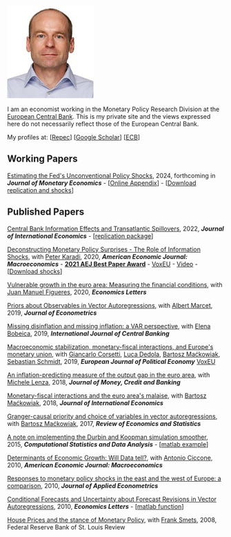 ![Image](files/marek-usvisa-201805-200.jpg)

I am an economist working in the Monetary Policy Research Division at the [European Central Bank](https://www.ecb.europa.eu/). This is my private site and the views expressed here do not necessarily reflect those of the European Central Bank.

My profiles at:
[[Repec](https://ideas.repec.org/e/pja165.html)]
[[Google Scholar](https://scholar.google.com/citations?user=qnXlmMgAAAAJ&hl=en)]
[[ECB](https://www.ecb.europa.eu/pub/research/authors/profiles/marek-jarocinski.en.html)]

## Working Papers

[Estimating the Fed's Unconventional Policy Shocks](identkurto/Jarocinski_2024_acceptedJME.pdf), 2024, forthcoming in  _**Journal of Monetary Economics**_ -
[[Online Appendix](identkurto/identkurto_onlineappendix01.pdf)] -
[[Download replication and shocks](identkurto/identkurto.md)]

## Published Papers

[Central Bank Information Effects and Transatlantic Spillovers](https://doi.org/10.1016/j.jinteco.2022.103683),
2022, _**Journal of International Economics**_ - [[replication package](https://data.mendeley.com/datasets/xd3h8w4rbk/1)]

[Deconstructing Monetary Policy Surprises - The Role of Information Shocks](https://doi.org/10.1257/mac.20180090), 
with [Peter Karadi](https://sites.google.com/site/pkaradi696/), 
2020, _**American Economic Journal: Macroeconomics**_ -
**[2021 AEJ Best Paper Award](https://www.aeaweb.org/about-aea/honors-awards/aej-best-papers)** -
[VoxEU](https://voxeu.org/article/central-bank-announcements-and-transmission-monetary-policy) -
[Video](https://www.youtube.com/watch?v=Geq1Fp_uDkg) -
[[Download shocks](jkshocks/jkshocks.md)]


[Vulnerable growth in the euro area: Measuring the financial conditions](https://doi.org/10.1016/j.econlet.2020.109126), 
with [Juan Manuel Figueres](https://sites.google.com/site/juanmanuelfigueres/home), 
2020, _**Economics Letters**_



[Priors about Observables in Vector Autoregressions](https://doi.org/10.1016/j.jeconom.2018.12.023), 
with [Albert Marcet](https://ideas.repec.org/e/pma173.html), 
2019, _**Journal of Econometrics**_

[Missing disinflation and missing inflation: a VAR perspective](https://www.ijcb.org/journal/ijcb19q1a5.htm), 
with [Elena Bobeica](https://www.ecb.europa.eu/pub/research/authors/profiles/elena-bobeica.en.html), 
2019, _**International Journal of Central Banking**_


[Macroeconomic stabilization, monetary-fiscal interactions, and Europe's monetary union](https://doi.org/10.1016/j.ejpoleco.2018.07.001), 
with [Giancarlo Corsetti](https://sites.google.com/site/giancarlocorsetti/), 
[Luca Dedola](https://www.ecb.europa.eu/pub/research/authors/profiles/luca-dedola.en.html), 
[Bartosz Maćkowiak](https://sites.google.com/site/bartoszamackowiak/), 
[Sebastian Schmidt](https://sites.google.com/site/econschmidt/), 
2019, _**European Journal of Political Economy**_ 
[VoxEU](https://voxeu.org/article/business-cycle-stabilisation-eurozone)


[An inflation-predicting measure of the output gap in the euro area](https://doi.org/10.1111/jmcb.12496), 
with [Michele Lenza](https://www.ecb.europa.eu/pub/research/authors/profiles/michele-lenza.en.html), 
2018, _**Journal of Money, Credit and Banking**_



[Monetary-fiscal interactions and the euro area's malaise](https://doi.org/10.1016/j.jinteco.2017.12.006), 
with [Bartosz Maćkowiak](https://sites.google.com/site/bartoszamackowiak/), 
2018, _**Journal of International Economics**_


[Granger-causal priority and choice of variables in vector autoregressions](https://doi.org/10.1162/REST_a_00601), 
with [Bartosz Maćkowiak](https://sites.google.com/site/bartoszamackowiak/), 
2017, _**Review of Economics and Statistics**_


[A note on implementing the Durbin and Koopman simulation smoother](https://doi.org/10.1016/j.csda.2015.05.001), 
2015, _**Computational Statistics and Data Analysis**_ -
[[matlab example](http://www.runmycode.org/companion/view/907)]


[Determinants of Economic Growth: Will Data tell?](https://doi.org/10.1257/mac.2.4.222), 
with [Antonio Ciccone](https://www.antoniociccone.eu/), 
2010, _**American Economic Journal: Macroeconomics**_

[Responses to monetary policy shocks in the east and the west of Europe: a comparison](https://doi.org/10.1002/jae.1082), 
2010, _**Journal of Applied Econometrics**_

[Conditional Forecasts and Uncertainty about Forecast Revisions in Vector Autoregressions](https://doi.org/10.1016/j.econlet.2010.05.022), 
2010, _**Economics Letters**_ -
[[matlab function](files/varcondfcast.m)]


[House Prices and the stance of Monetary Policy](https://files.stlouisfed.org/files/htdocs/publications/review/08/07/Jarocinski.pdf), 
with [Frank Smets](https://sites.google.com/view/frank-smets/), 
2008, Federal Reserve Bank of St. Louis Review
